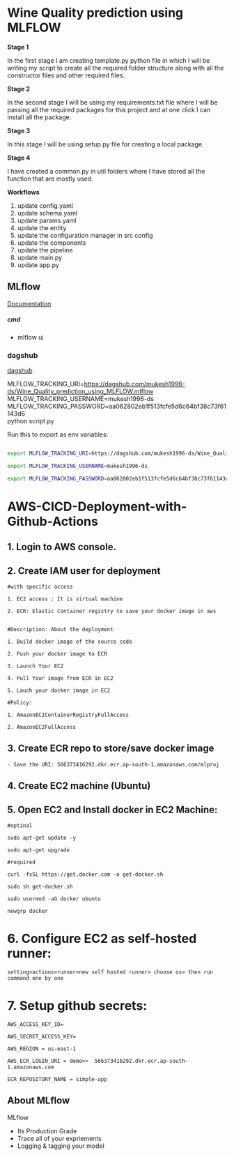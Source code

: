 # Wine Quality prediction using MLFLOW

**Stage 1**

In the first stage I am creating template.py python file in which I will be writing my script to create all the required folder structure along with all the constructor files and other required files.

**Stage 2**

In the second stage I will be using my requirements.txt file where I will be passing all the required packages for this project and at one click I can install all the package.

**Stage 3**

In this stage I will be using setup.py file for creating a local package. 

**Stage 4**

I have created a common.py in util folders where I have stored all the function that are mostly used.

**Workflows**
1. update config.yaml
2. update schema.yaml
3. update params.yaml
4. update the entity
5. update the configuration manager in src config
6. update the components
7. update the pipeline 
8. update main.py
9. update app.py



## MLflow

[Documentation](https://mlflow.org/docs/latest/index.html)


##### cmd
- mlflow ui

### dagshub
[dagshub](https://dagshub.com/)

MLFLOW_TRACKING_URI=https://dagshub.com/mukesh1996-ds/Wine_Quality_prediction_using_MLFLOW.mlflow \
MLFLOW_TRACKING_USERNAME=mukesh1996-ds \
MLFLOW_TRACKING_PASSWORD=aa062802eb1f513fcfe5d6c64bf38c73f61143d6 \
python script.py

Run this to export as env variables:

```bash

export MLFLOW_TRACKING_URI=https://dagshub.com/mukesh1996-ds/Wine_Quality_prediction_using_MLFLOW.mlflow

export MLFLOW_TRACKING_USERNAME=mukesh1996-ds

export MLFLOW_TRACKING_PASSWORD=aa062802eb1f513fcfe5d6c64bf38c73f61143d6

```



# AWS-CICD-Deployment-with-Github-Actions

## 1. Login to AWS console.

## 2. Create IAM user for deployment

	#with specific access

	1. EC2 access : It is virtual machine

	2. ECR: Elastic Container registry to save your docker image in aws


	#Description: About the deployment

	1. Build docker image of the source code

	2. Push your docker image to ECR

	3. Launch Your EC2 

	4. Pull Your image from ECR in EC2

	5. Lauch your docker image in EC2

	#Policy:

	1. AmazonEC2ContainerRegistryFullAccess

	2. AmazonEC2FullAccess

	
## 3. Create ECR repo to store/save docker image
    - Save the URI: 566373416292.dkr.ecr.ap-south-1.amazonaws.com/mlproj

	
## 4. Create EC2 machine (Ubuntu) 

## 5. Open EC2 and Install docker in EC2 Machine:
	
	
	#optinal

	sudo apt-get update -y

	sudo apt-get upgrade
	
	#required

	curl -fsSL https://get.docker.com -o get-docker.sh

	sudo sh get-docker.sh

	sudo usermod -aG docker ubuntu

	newgrp docker
	
# 6. Configure EC2 as self-hosted runner:
    setting>actions>runner>new self hosted runner> choose os> then run command one by one


# 7. Setup github secrets:

    AWS_ACCESS_KEY_ID=

    AWS_SECRET_ACCESS_KEY=

    AWS_REGION = us-east-1

    AWS_ECR_LOGIN_URI = demo>>  566373416292.dkr.ecr.ap-south-1.amazonaws.com

    ECR_REPOSITORY_NAME = simple-app




## About MLflow 
MLflow

 - Its Production Grade
 - Trace all of your expriements
 - Logging & tagging your model

